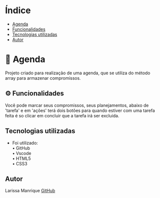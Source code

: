 # Índice 

* [Agenda ](#-agenda)  
* [Funcionalidades](#%EF%B8%8F-funcionalidades)  
* [Tecnologias utilizadas](#tecnologias-utilizadas)  
* [Autor](#autor)    
  
# 📅 Agenda 
Projeto criado para realização de uma agenda, que se utiliza do método array para armazenar compromissos.  

## ⚙️ Funcionalidades 
Você pode marcar seus compromissos, seus planejamentos, abaixo de 'tarefa' e em 'ações' terá dois botões para quando estiver com uma tarefa feita é so clicar em concluir que a tarefa irá ser excluida.  

## Tecnologias utilizadas
* Foi utilizado:  
• GitHub  
• Vscode  
• HTML5  
• CSS3

## Autor
Larissa Manrique [GitHub](https://github.com/larissassk)  
